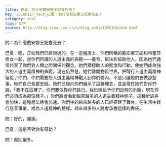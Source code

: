 ```yaml
---
title: 巴夏：為什麼戴安娜王妃會死去？
key: 20180117_text_巴夏：為什麼戴安娜王妃會死去？
category: text
tags: 文字
source: http://blog.sina.com.cn/s/blog_a491af250102v4o9.html
---
```


問：為什麼戴安娜王妃會死去？

巴夏：嗯，正如我們已經說過的，在一定程度上，你們所稱的戴安娜王妃和特蕾莎修女一起，是你們所謂的人道主義的典範——養育、幫扶和協助他人，因為她們通常代表了你們對人類之間關係的觀念。她們積極助人的態度和行動，使她們成為強大的人道主義精神的典範，現在仍然是。她們離開物質世界，把踐行人道主義精神留給了你們，你們需要把人道主義精神融入到你們體內，不是只讓她們去做那些事，你們自己也要去做。她們已經向你們展示了這種理念，並且現在她們對你們說，「我不在這裡了，你們要依靠你們自己。我已經給予你們足夠的示範，現在你們必須成為那個樣子。」你們將會看到越來越多的人道主義精神例子。這種步調將會加快，這種想法將會加速。你們中的越來越多的人已經搭建了舞台，在生活中踐行慈善事業，成為人道精神的榜樣。越來越多的人將會承擔這樣的責任。

問：好的，謝謝。

巴夏：這是否對你有幫助？

問：幫助很多。
